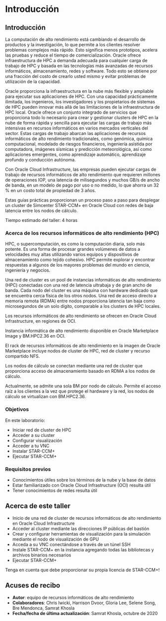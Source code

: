 # Introducción

## Introducción

La computación de alto rendimiento está cambiando el desarrollo de productos y la investigación, lo que permite a los clientes resolver problemas complejos más rápido. Esto significa menos prototipos, acelera las pruebas y reduce el tiempo de comercialización. Oracle ofrece infraestructura de HPC a demanda adecuada para cualquier carga de trabajo de HPC y basada en las tecnologías más avanzadas de recursos informáticos, almacenamiento, redes y software. Todo esto se obtiene por una fracción del costo de crearlo usted mismo y evitar problemas de utilización de la capacidad.

Oracle proporciona la infraestructura en la nube más flexible y ampliable para ejecutar sus aplicaciones de HPC. Con una capacidad prácticamente ilimitada, los ingenieros, los investigadores y los propietarios de sistemas de HPC pueden innovar más allá de las limitaciones de la infraestructura de HPC local. Oracle ofrece un conjunto integrado de servicios que proporciona todo lo necesario para crear y gestionar clusters de HPC en la nube de forma rápida y sencilla para ejecutar las cargas de trabajo más intensivas en recursos informáticos en varios mercados verticales del sector. Estas cargas de trabajo abarcan las aplicaciones de recursos informáticos de alto rendimiento tradicionales, como genómica, química computacional, modelado de riesgos financieros, ingeniería asistida por computadora, imágenes sísmicas y predicción meteorológica, así como aplicaciones emergentes, como aprendizaje automático, aprendizaje profundo y conducción autónoma.

Con Oracle Cloud Infrastructure, las empresas pueden ejecutar cargas de trabajo de recursos informáticos de alto rendimiento que requieren millones de operaciones IOP, una latencia de milisegundos y muchos GB/s de ancho de banda, en un modelo de pago por uso o no medido, lo que ahorra un 32 % en un costo total de propiedad de 3 años.

Estas guías prácticas proporcionan un proceso paso a paso para desplegar un cluster de Simcenter STAR-CCM+ en Oracle Cloud con redes de baja latencia entre los nodos de cálculo.

Tiempo estimado del taller: 4 horas

### Acerca de los recursos informáticos de alto rendimiento (HPC)

HPC, o supercomputación, es como la computación diaria, solo más potente. Es una forma de procesar grandes volúmenes de datos a velocidades muy altas utilizando varios equipos y dispositivos de almacenamiento como tejido cohesivo. HPC permite explorar y encontrar respuestas a algunos de los mayores problemas del mundo en ciencia, ingeniería y negocios.

Una red de cluster es un pool de instancias informáticas de alto rendimiento (HPC) conectadas con una red de latencia ultrabaja y de gran ancho de banda. Cada nodo del cluster es una máquina con hardware dedicado que se encuentra cerca física de los otros nodos. Una red de acceso directo a memoria remota (RDMA) entre nodos proporciona latencia tan baja como microsegundos de un solo dígito, comparable a los clusters de HPC locales.

Los recursos informáticos de alto rendimiento se ofrecen en Oracle Cloud Infrastructure, en regiones de OCI.

Instancia informática de alto rendimiento disponible en Oracle Marketplace Image y BM.HPC2.36 en OCI.

El rack de recursos informáticos de alto rendimiento en la imagen de Oracle Marketplace incluye nodos de cluster de HPC, red de cluster y recurso compartido NFS.

Los nodos de cálculo se conectan mediante una red de cluster que proporciona acceso de almacenamiento basado en RDMA a los nodos de cálculo.

Actualmente, se admite una sola BM por nodo de cálculo. Permite el acceso raíz a los clientes a la vez que protege el hardware y la red, los nodos de cálculo se virtualizan con BM.HPC2.36.

### Objetivos

En este laboratorio:

*   Iniciar red de cluster de HPC
*   Acceder a su cluster
*   Configurar visualización
*   Acceder a tu VNC
*   Instalar STAR-CCM+
*   Ejecutar STAR-CCM+

### Requisitos previos

*   Conocimientos útiles sobre los términos de la nube y la base de datos
*   Estar familiarizado con Oracle Cloud Infrastructure (OCI) resulta útil
*   Tener conocimientos de redes resulta útil

## Acerca de este taller

*   Inicio de una red de cluster de recursos informáticos de alto rendimiento en Oracle Cloud Infrastructure
*   Acceder al cluster mediante las direcciones IP públicas del bastión
*   Crear y configurar herramientas de visualización para la simulación mediante el nodo de visualización de GPU
*   Acceda a su VNC conectándose a través de un túnel SSH
*   Instale STAR-CCM+ en la instancia agregando todas las bibliotecas y archivos binarios necesarios
*   Ejecutar STAR-CCM+

Tenga en cuenta que debe proporcionar su propia licencia de STAR-CCM+!

## Acuses de recibo

*   **Autor**: equipo de recursos informáticos de alto rendimiento
*   **Colaboradores**: Chris Iwicki, Harrison Dvoor, Gloria Lee, Selene Song, Bre Mendonca, Samrat Khosla
*   **Fecha/fecha de última actualización**: Samrat Khosla, octubre de 2020